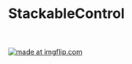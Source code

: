 # StackableControl
<br>
<br>
<a href="https://imgflip.com/gif/78dtv0"><img src="https://i.imgflip.com/78dtv0.gif" title="made at imgflip.com"/></a>
